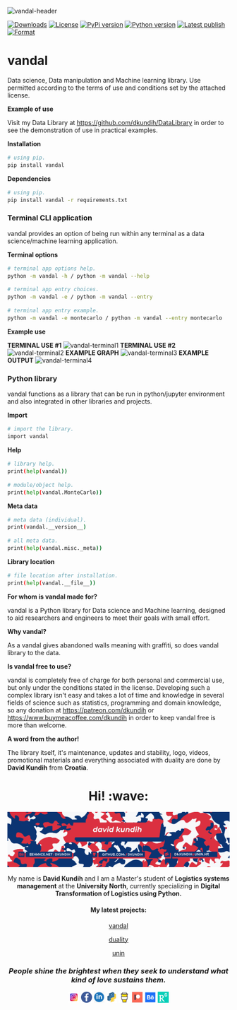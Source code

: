 ![vandal-header](https://raw.githubusercontent.com/dkundih/vandal/master/_logistics/vandal.jpg)

[![Downloads](https://img.shields.io/pypi/dm/vandal?color=F43&label=Downloads&style=flat-square)](https://pypi.org/project/vandal)
[![License](https://img.shields.io/pypi/l/vandal?color=178&label=License&style=flat-square)](https://github.com/dkundih/vandal/blob/main/LICENSE)
[![PyPi version](https://img.shields.io/pypi/v/vandal?color=178&&label=PyPi%20version&style=flat-square)](https://pypi.org/project/vandal)
[![Python version](https://img.shields.io/pypi/pyversions/vandal?color=178&label=Python%20version&style=flat-square)](https://pypi.org/project/vandal)
[![Latest publish](https://img.shields.io/github/last-commit/dkundih/vandal?color=178&label=Latest%20publish&style=flat-square)](https://github.com/dkundih/vandal)
[![Format](https://img.shields.io/pypi/format/vandal?color=178&label=Format&style=flat-square)](https://pypi.org/project/vandal)

vandal
=====

Data science, Data manipulation and Machine learning library.
Use permitted according to the terms of use and conditions set by the attached license.

**Example of use**

Visit my Data Library at https://github.com/dkundih/DataLibrary in order to see the demonstration of use in practical examples.

**Installation**

```sh
# using pip.
pip install vandal
```

**Dependencies**

```sh
# using pip.
pip install vandal -r requirements.txt
```


<h3>Terminal CLI application</h3>

vandal provides an option of being run within any terminal as a data science/machine learning application. 

**Terminal options**

```sh
# terminal app options help.
python -m vandal -h / python -m vandal --help
```

```sh
# terminal app entry choices.
python -m vandal -e / python -m vandal --entry
```

```sh
# terminal app entry example.
python -m vandal -e montecarlo / python -m vandal --entry montecarlo
```

**Example use**

<b>TERMINAL USE #1</b>
![vandal-terminal1](https://raw.githubusercontent.com/dkundih/vandal/master/.logistics/vandalCLI1.jpg)
<b>TERMINAL USE #2</b>
![vandal-terminal2](https://raw.githubusercontent.com/dkundih/vandal/master/.logistics/vandalCLI2.jpg)
<b>EXAMPLE GRAPH</b>
![vandal-terminal3](https://raw.githubusercontent.com/dkundih/vandal/master/.logistics/vandalCLI3.jpeg)
<b>EXAMPLE OUTPUT</b>
![vandal-terminal4](https://raw.githubusercontent.com/dkundih/vandal/master/.logistics/vandalCLI4.jpg)


<h3>Python library</h3>

vandal functions as a library that can be run in python/jupyter environment and also integrated in other libraries and projects.

**Import**

```sh
# import the library.
import vandal
```

**Help**

```sh
# library help.
print(help(vandal))
```

```sh
# module/object help.
print(help(vandal.MonteCarlo))
```

**Meta data**

```sh
# meta data (individual).
print(vandal.__version__)
```

```sh
# all meta data.
print(help(vandal.misc._meta))
```

**Library location**

```sh
# file location after installation.
print(help(vandal.__file__))
```

**For whom is vandal made for?**

vandal is a Python library for Data science and Machine learning, designed to aid researchers and engineers to meet their goals with small effort.

**Why vandal?**

As a vandal gives abandoned walls meaning with graffiti, so does vandal library to the data.

**Is vandal free to use?**

vandal is completely free of charge for both personal and commercial use, but only under the conditions stated in the license. Developing such a complex library isn't easy and takes a lot of time and knowledge in several fields of science such as statistics, programming and domain knowledge, so any donation at https://patreon.com/dkundih or https://www.buymeacoffee.com/dkundih in order to keep vandal free is more than welcome.

**A word from the author!**

The library itself, it's maintenance, updates and stability, logo, videos, promotional materials and everything associated with duality are done by **David Kundih** from **Croatia**.

<h1 align='center'> Hi! :wave:</h1>
 
<img src='https://raw.githubusercontent.com/dkundih/dkundih/main/.logistics/BLUERED_GHiLI.jpg'/>

<p align='center'>
My name is <b>David Kundih</b> and I am a Master's student of <b>Logistics systems management</b> at the <b>University North</b>, currently specializing in <b>Digital Transformation of Logistics using Python.</b>
</p>
 
<h4 align='center'>My latest projects:</h4>
<p align='center'>
<a href="https://github.com/dkundih/vandal">vandal</p>  
<p align='center'>
<a href="https://github.com/dkundih/duality">duality</p>  
<p align='center'>
<a href="https://github.com/dkundih/unin">unin</a></p>
</p>

<h3 align='center'><i>People shine the brightest when they seek to understand what kind of love sustains them.</i></h3>

<p align='center'>
<a href="https://www.instagram.com/dkundih/"><img height="25" src="https://raw.githubusercontent.com/dkundih/dkundih/main/.logistics/instagram.jpg"></a>
<a href="https://www.facebook.com/dkundih/"><img height="25" src="https://raw.githubusercontent.com/dkundih/dkundih/main/.logistics/fb.jpg"></a>
<a href="https://www.linkedin.com/in/dkundih/"><img height="25" src="https://raw.githubusercontent.com/dkundih/dkundih/main/.logistics/linkedin.png"></a>
<a href="https://www.pypi.org/user/dkundih/"><img height="25" src="https://raw.githubusercontent.com/dkundih/dkundih/main/.logistics/pypi.jpg"></a>
<a href="https://www.buymeacoffee.com/dkundih"><img height="25" src="https://raw.githubusercontent.com/dkundih/dkundih/main/.logistics/buymeacoffee.jpg"></a>
<a href="https://www.patreon.com/dkundih"><img height="25" src="https://raw.githubusercontent.com/dkundih/dkundih/main/.logistics/patreon.jpg"></a>
<a href="https://www.behance.net/dkundih"><img height="25" src="https://raw.githubusercontent.com/dkundih/dkundih/main/.logistics/behance.jpg"></a>
<a href="https://www.researchgate.net/profile/David-Kundih"><img height="25" src="https://raw.githubusercontent.com/dkundih/dkundih/main/.logistics/rg.jpg"></a>
